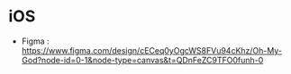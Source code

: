 # iOS

- Figma : https://www.figma.com/design/cECeq0yOgcWS8FVu94cKhz/Oh-My-God?node-id=0-1&node-type=canvas&t=QDnFeZC9TFO0funh-0
